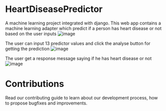 # HeartDiseasePredictor
A machine learning project integrated with django.
This web app contains a machine learning adapter which predict if a person has heart disease or not based on the user inputs
![image](https://user-images.githubusercontent.com/52347258/115506303-57668f80-a298-11eb-9408-93722782fcd0.png)

The user can input 13 predictor values and click the analyse button for getting the prediction
![image](https://user-images.githubusercontent.com/52347258/115506391-6d745000-a298-11eb-80e5-daf57d04c4b7.png)

The user get a response message saying if he has heart disease or not
![image](https://user-images.githubusercontent.com/52347258/115506692-c8a64280-a298-11eb-83f2-bc7964ce986f.png)


# Contributions
Read our contributing guide to learn about our development process, how to propose bugfixes and improvements.
